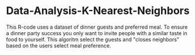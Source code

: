 # Data-Analysis-K-Nearest-Neighbors

This R-code uses a dataset of dinner guests and preferred meal. To ensure a dinner party success you only want to invite people with a similar taste in food to yourself. This algoritm select the guests and "closes neighbors" based on the users select meal preference.
